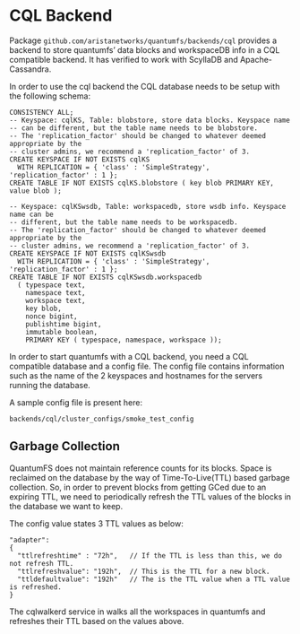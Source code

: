 # CQL Backend

Package `github.com/aristanetworks/quantumfs/backends/cql` provides
a backend to store quantumfs’ data blocks and workspaceDB info in a CQL
compatible backend. It has verified to work with ScyllaDB and Apache-Cassandra.

In order to use the cql backend the CQL database needs to be setup with the
following schema:

```
CONSISTENCY ALL;
-- Keyspace: cqlKS, Table: blobstore, store data blocks. Keyspace name
-- can be different, but the table name needs to be blobstore.
-- The 'replication_factor' should be changed to whatever deemed appropriate by the
-- cluster admins, we recommend a 'replication_factor' of 3.
CREATE KEYSPACE IF NOT EXISTS cqlKS
  WITH REPLICATION = { 'class' : 'SimpleStrategy', 'replication_factor' : 1 };
CREATE TABLE IF NOT EXISTS cqlKS.blobstore ( key blob PRIMARY KEY, value blob );

-- Keyspace: cqlKSwsdb, Table: workspacedb, store wsdb info. Keyspace name can be
-- different, but the table name needs to be workspacedb.
-- The 'replication_factor' should be changed to whatever deemed appropriate by the
-- cluster admins, we recommend a 'replication_factor' of 3.
CREATE KEYSPACE IF NOT EXISTS cqlKSwsdb
  WITH REPLICATION = { 'class' : 'SimpleStrategy', 'replication_factor' : 1 };
CREATE TABLE IF NOT EXISTS cqlKSwsdb.workspacedb
  ( typespace text,
    namespace text,
    workspace text,
    key blob,
    nonce bigint,
    publishtime bigint,
    immutable boolean,
    PRIMARY KEY ( typespace, namespace, workspace ));
```

In order to start quantumfs with a CQL backend, you need a CQL compatible database
and a config file. The config file contains information such as the name of the 2
keyspaces and hostnames for the servers running the database.

A sample config file is present here:
```
backends/cql/cluster_configs/smoke_test_config
```

## Garbage Collection
QuantumFS does not maintain reference counts for its blocks. Space is reclaimed on
the database by the way of Time-To-Live(TTL) based garbage collection. So, in order
to prevent blocks from getting GCed due to an expiring TTL, we need to periodically
refresh the TTL values of the blocks in the database we want to keep.

The config value states 3 TTL values as below:
```
"adapter":
{
  "ttlrefreshtime" : "72h",   // If the TTL is less than this, we do not refresh TTL.
  "ttlrefreshvalue": "192h",  // This is the TTL for a new block.
  "ttldefaultvalue": "192h"   // The is the TTL value when a TTL value is refreshed.
}
```

The cqlwalkerd service in walks all the workspaces in quantumfs and refreshes their
TTL based on the values above.


